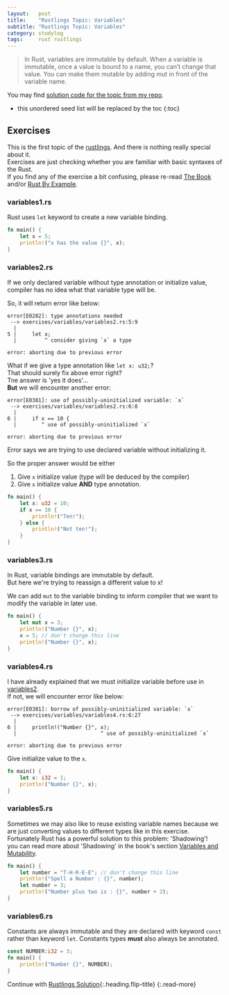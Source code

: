 ```yaml
---
layout:   post
title:    "Rustlings Topic: Variables"
subtitle: "Rustlings Topic: Variables"
category: studylog
tags:     rust rustlings
---
```


> In Rust, variables are immutable by default.
> When a variable is immutable, once a value is bound to a name, you can’t change that value.
> You can make them mutable by adding mut in front of the variable name.

You may find [solution code for the topic from my repo].

[solution code for the topic from my repo]: https://github.com/LazyRen/rustlings-solution/tree/main/exercises/variables

<!--more-->

* this unordered seed list will be replaced by the toc
{:toc}

## Exercises

This is the first topic of the [rustlings]. And there is nothing really special about it.<br>
Exercises are just checking whether you are familiar with basic syntaxes of the Rust.<br>
If you find any of the exercise a bit confusing, please re-read [The Book] and/or [Rust By Example].

[rustlings]: https://github.com/rust-lang/rustlings
[The Book]: https://doc.rust-lang.org/book/index.html
[Rust By Example]: https://doc.rust-lang.org/rust-by-example/index.html

### variables1.rs

Rust uses `let` keyword to create a new variable binding.

```rust
fn main() {
    let x = 5;
    println!("x has the value {}", x);
}
```

### variables2.rs

If we only declared variable without type annotation or initialize value,
compiler has no idea what that variable type will be.

So, it will return error like below:

```shell
error[E0282]: type annotations needed
 --> exercises/variables/variables2.rs:5:9
  |
5 |     let x;
  |         ^ consider giving `x` a type

error: aborting due to previous error
```

What if we give a type annotation like `let x: u32;`?<br>
That should surely fix above error right?<br>
Tne answer is 'yes it does'...<br>
**But** we will encounter another error:

```shell
error[E0381]: use of possibly-uninitialized variable: `x`
 --> exercises/variables/variables2.rs:6:8
  |
6 |     if x == 10 {
  |        ^ use of possibly-uninitialized `x`

error: aborting due to previous error
```

Error says we are trying to use declared variable without initializing it.

So the proper answer would be either

1. Give `x` initialize value (type will be deduced by the compiler)
2. Give `x` initialize value **AND** type annotation.

```rust
fn main() {
    let x: u32 = 10;
    if x == 10 {
        println!("Ten!");
    } else {
        println!("Not ten!");
    }
}
```

### variables3.rs

In Rust, variable bindings are immutable by default.<br>
But here we're trying to reassign a different value to x!

We can add `mut` to the variable binding to inform compiler that we want to modify the variable in
later use.

```rust
fn main() {
    let mut x = 3;
    println!("Number {}", x);
    x = 5; // don't change this line
    println!("Number {}", x);
}
```

### variables4.rs

I have already explained that we must initialize variable before use in [variables2].<br>
If not, we will encounter error like below:

[variables2]: #variables2rs

```shell
error[E0381]: borrow of possibly-uninitialized variable: `x`
 --> exercises/variables/variables4.rs:6:27
  |
6 |     println!("Number {}", x);
  |                           ^ use of possibly-uninitialized `x`

error: aborting due to previous error
```

Give initialize value to the `x`.

```rust
fn main() {
    let x: i32 = 1;
    println!("Number {}", x);
}
```

### variables5.rs

Sometimes we may also like to reuse existing variable names because we are just converting
values to different types like in this exercise.<br>
Fortunately Rust has a powerful solution to this problem: 'Shadowing'!<br>
you can read more about 'Shadowing' in the book's section [Variables and Mutability].

[Variables and Mutability]: https://doc.rust-lang.org/book/ch03-01-variables-and-mutability.html#shadowing

```rust
fn main() {
    let number = "T-H-R-E-E"; // don't change this line
    println!("Spell a Number : {}", number);
    let number = 3;
    println!("Number plus two is : {}", number + 2);
}
```

### variables6.rs

Constants are always immutable and they are declared with keyword `const` rather than keyword `let`.
Constants types **must** also always be annotated.

```rust
const NUMBER:i32 = 3;
fn main() {
    println!("Number {}", NUMBER);
}
```

Continue with [Rustlings Solution](rustlings){:.heading.flip-title}
{:.read-more}
